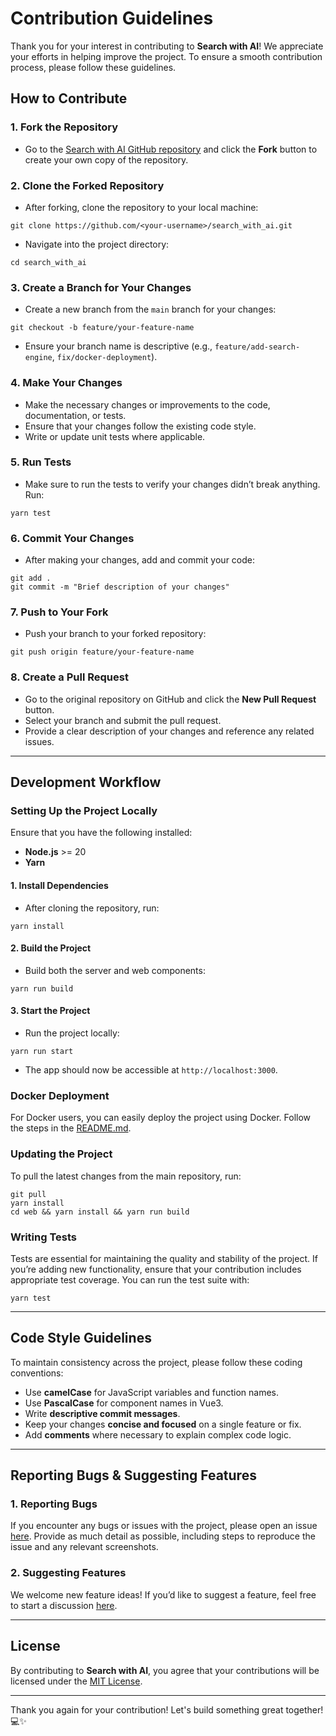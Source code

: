# Contribution Guidelines

Thank you for your interest in contributing to **Search with AI**! We appreciate your efforts in helping improve the project. To ensure a smooth contribution process, please follow these guidelines.

## How to Contribute

### 1. Fork the Repository
- Go to the [Search with AI GitHub repository](https://github.com/yokingma/search_with_ai) and click the **Fork** button to create your own copy of the repository.

### 2. Clone the Forked Repository
- After forking, clone the repository to your local machine:

```shell
git clone https://github.com/<your-username>/search_with_ai.git
```

- Navigate into the project directory:

```shell
cd search_with_ai
```

### 3. Create a Branch for Your Changes
- Create a new branch from the `main` branch for your changes:

```shell
git checkout -b feature/your-feature-name
```

- Ensure your branch name is descriptive (e.g., `feature/add-search-engine`, `fix/docker-deployment`).

### 4. Make Your Changes
- Make the necessary changes or improvements to the code, documentation, or tests.
- Ensure that your changes follow the existing code style.
- Write or update unit tests where applicable.

### 5. Run Tests
- Make sure to run the tests to verify your changes didn’t break anything. Run:

```shell
yarn test
```

### 6. Commit Your Changes
- After making your changes, add and commit your code:

```shell
git add .
git commit -m "Brief description of your changes"
```

### 7. Push to Your Fork
- Push your branch to your forked repository:

```shell
git push origin feature/your-feature-name
```

### 8. Create a Pull Request
- Go to the original repository on GitHub and click the **New Pull Request** button.
- Select your branch and submit the pull request.
- Provide a clear description of your changes and reference any related issues.

---

## Development Workflow

### Setting Up the Project Locally

Ensure that you have the following installed:
- **Node.js** >= 20
- **Yarn**

#### 1. Install Dependencies

- After cloning the repository, run:

```shell
yarn install
```

#### 2. Build the Project

- Build both the server and web components:

```shell
yarn run build
```

#### 3. Start the Project

- Run the project locally:

```shell
yarn run start
```

- The app should now be accessible at `http://localhost:3000`.

### Docker Deployment

For Docker users, you can easily deploy the project using Docker. Follow the steps in the [README.md](https://github.com/yokingma/search_with_ai#deploy-with-docker-recommended).

### Updating the Project

To pull the latest changes from the main repository, run:

```shell
git pull
yarn install
cd web && yarn install && yarn run build
```

### Writing Tests

Tests are essential for maintaining the quality and stability of the project. If you’re adding new functionality, ensure that your contribution includes appropriate test coverage. You can run the test suite with:

```shell
yarn test
```

---

## Code Style Guidelines

To maintain consistency across the project, please follow these coding conventions:

- Use **camelCase** for JavaScript variables and function names.
- Use **PascalCase** for component names in Vue3.
- Write **descriptive commit messages**.
- Keep your changes **concise and focused** on a single feature or fix.
- Add **comments** where necessary to explain complex code logic.

---

## Reporting Bugs & Suggesting Features

### 1. Reporting Bugs
If you encounter any bugs or issues with the project, please open an issue [here](https://github.com/yokingma/search_with_ai/issues/new). Provide as much detail as possible, including steps to reproduce the issue and any relevant screenshots.

### 2. Suggesting Features
We welcome new feature ideas! If you’d like to suggest a feature, feel free to start a discussion [here](https://github.com/yokingma/search_with_ai/discussions/new?category=q-a).

---

## License

By contributing to **Search with AI**, you agree that your contributions will be licensed under the [MIT License](https://github.com/yokingma/search_with_ai/blob/main/LICENSE).

---

Thank you again for your contribution! Let's build something great together! 💻✨
